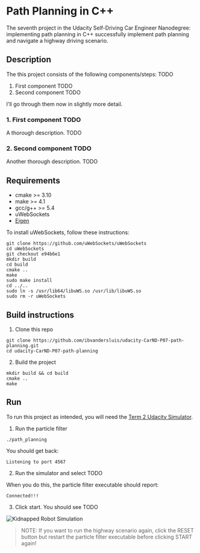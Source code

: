 # Path Planning in C++

The seventh project in the Udacity Self-Driving Car Engineer Nanodegree: implementing path planning in C++ successfully implement path planning and navigate a highway driving scenario.

## Description

The this project consists of the following components/steps: TODO

1. First component TODO
2. Second component TODO

I'll go through them now in slightly more detail.

### 1. First component TODO

A thorough description. TODO

### 2. Second component TODO

Another thorough description. TODO

## Requirements

- cmake >= 3.10
- make >= 4.1
- gcc/g++ >= 5.4
- uWebSockets
- [Eigen](https://eigen.tuxfamily.org/index.php)

To install uWebSockets, follow these instructions:
```
git clone https://github.com/uWebSockets/uWebSockets
cd uWebSockets
git checkout e94b6e1
mkdir build
cd build
cmake ..
make
sudo make install
cd ../..
sudo ln -s /usr/lib64/libuWS.so /usr/lib/libuWS.so
sudo rm -r uWebSockets
```

## Build instructions

1. Clone this repo
```console
git clone https://github.com/ibvandersluis/udacity-CarND-P07-path-planning.git
cd udacity-CarND-P07-path-planning
```
2. Build the project
```console
mkdir build && cd build
cmake ..
make
```

## Run

To run this project as intended, you will need the [Term 2 Udacity Simulator](https://github.com/udacity/self-driving-car-sim/releases/).

1. Run the particle filter
```console
./path_planning
```
You should get back:
```
Listening to port 4567
```
2. Run the simulator and select TODO

When you do this, the particle filter executable should report:
```
Connected!!!
```
3. Click start. You should see TODO

![Kidnapped Robot Simulation](TODO)

> NOTE: If you want to run the highway scenario again, click the RESET button but restart the particle filter executable before clicking START again!
